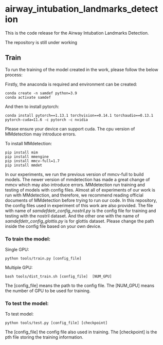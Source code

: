 # airway_intubation_landmarks_detection
  This is the code release for the Airway Intubation Landmarks Detection.
  
  The repository is still under working

## Train 
To run the training of the model created in the work, please follow the below process:

Firstly, the anaconda is required and environment can be created:
```
conda create -n samdef python=3.9
conda activate samdef
```

And then to install pytorch:
```
conda install pytorch==1.13.1 torchvision==0.14.1 torchaudio==0.13.1 pytorch-cuda=11.6 -c pytorch -c nvidia
```
Please ensure your device can support cuda. The cpu version of MMdetection may introduce errors.

  To install MMdetection:
```
pip install mim
pip install mmengine
pip install mmcv-full=1.7
pip install mmdet
```
  In our experiments, we run the previous version of mmcv-full to build models. The newer version of mmdetection has made a great change of mmcv which may also introduce errors.
  MMdetection run training and testing of models with config files. Almost all of experiments of our work is run with MMdetection, and therefore, we recommend reading official documents of MMdetection before trying to run our code.
  In this repository, the config files used in experiment of this work are also provided. The file with name of *samdefdetr_config_nostril.py* is the config file for training and testing with the nostril dataset. And the other one with the name of *samdefdetr_config_glottis.py* is for glottis dataset. Please change the path inside the config file based on your own device. 
  
### To train the model:
Single GPU: 
```
python tools/train.py [config_file]
```
Multiple GPU: 
```
bash tools/dist_train.sh [config_file]  [NUM_GPU]
```
  The [config_file] means the path to the config file.
  The [NUM_GPU] means the number of GPU to be used for training.

### To test the model:
To test model:
```
python tools/test.py [config_file] [checkpoint]
```
  The [config_file] the config file also used in training.
  The [checkpoint] is the pth file storing the training information. 
